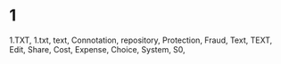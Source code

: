 # 1
1.TXT, 1.txt, text, Connotation, repository, Protection, Fraud, Text, TEXT, Edit, Share, Cost, Expense, Choice, System, S0,

